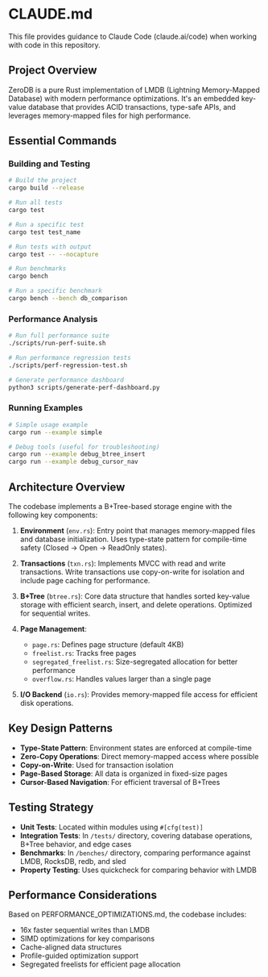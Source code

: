 # CLAUDE.md

This file provides guidance to Claude Code (claude.ai/code) when working with code in this repository.

## Project Overview

ZeroDB is a pure Rust implementation of LMDB (Lightning Memory-Mapped Database) with modern performance optimizations. It's an embedded key-value database that provides ACID transactions, type-safe APIs, and leverages memory-mapped files for high performance.

## Essential Commands

### Building and Testing
```bash
# Build the project
cargo build --release

# Run all tests
cargo test

# Run a specific test
cargo test test_name

# Run tests with output
cargo test -- --nocapture

# Run benchmarks
cargo bench

# Run a specific benchmark
cargo bench --bench db_comparison
```

### Performance Analysis
```bash
# Run full performance suite
./scripts/run-perf-suite.sh

# Run performance regression tests
./scripts/perf-regression-test.sh

# Generate performance dashboard
python3 scripts/generate-perf-dashboard.py
```

### Running Examples
```bash
# Simple usage example
cargo run --example simple

# Debug tools (useful for troubleshooting)
cargo run --example debug_btree_insert
cargo run --example debug_cursor_nav
```

## Architecture Overview

The codebase implements a B+Tree-based storage engine with the following key components:

1. **Environment** (`env.rs`): Entry point that manages memory-mapped files and database initialization. Uses type-state pattern for compile-time safety (Closed → Open → ReadOnly states).

2. **Transactions** (`txn.rs`): Implements MVCC with read and write transactions. Write transactions use copy-on-write for isolation and include page caching for performance.

3. **B+Tree** (`btree.rs`): Core data structure that handles sorted key-value storage with efficient search, insert, and delete operations. Optimized for sequential writes.

4. **Page Management**: 
   - `page.rs`: Defines page structure (default 4KB)
   - `freelist.rs`: Tracks free pages
   - `segregated_freelist.rs`: Size-segregated allocation for better performance
   - `overflow.rs`: Handles values larger than a single page

5. **I/O Backend** (`io.rs`): Provides memory-mapped file access for efficient disk operations.

## Key Design Patterns

- **Type-State Pattern**: Environment states are enforced at compile-time
- **Zero-Copy Operations**: Direct memory-mapped access where possible
- **Copy-on-Write**: Used for transaction isolation
- **Page-Based Storage**: All data is organized in fixed-size pages
- **Cursor-Based Navigation**: For efficient traversal of B+Trees

## Testing Strategy

- **Unit Tests**: Located within modules using `#[cfg(test)]`
- **Integration Tests**: In `/tests/` directory, covering database operations, B+Tree behavior, and edge cases
- **Benchmarks**: In `/benches/` directory, comparing performance against LMDB, RocksDB, redb, and sled
- **Property Testing**: Uses quickcheck for comparing behavior with LMDB

## Performance Considerations

Based on PERFORMANCE_OPTIMIZATIONS.md, the codebase includes:
- 16x faster sequential writes than LMDB
- SIMD optimizations for key comparisons
- Cache-aligned data structures
- Profile-guided optimization support
- Segregated freelists for efficient page allocation